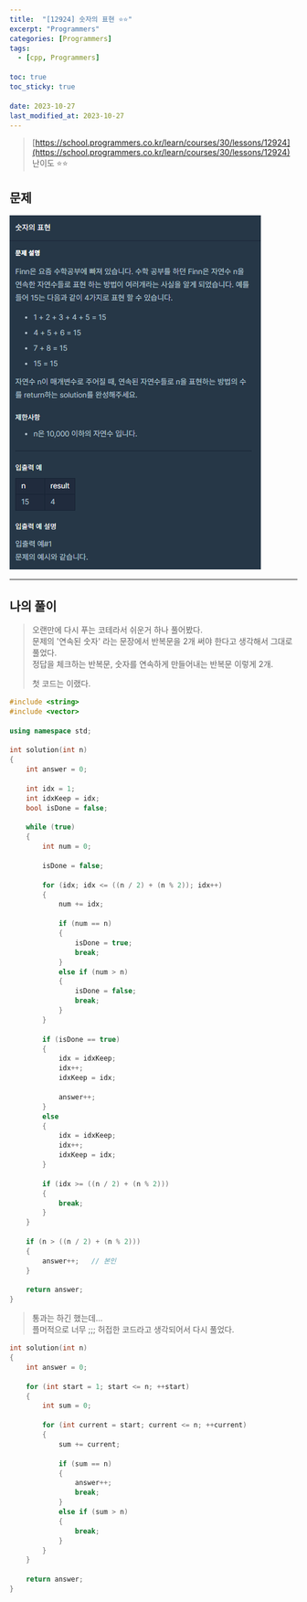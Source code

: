 ```yaml
---
title:  "[12924] 숫자의 표현 ⭐⭐"
excerpt: "Programmers"
categories: [Programmers]
tags:
  - [cpp, Programmers]

toc: true
toc_sticky: true
 
date: 2023-10-27
last_modified_at: 2023-10-27
---
```


> [https://school.programmers.co.kr/learn/courses/30/lessons/12924](https://school.programmers.co.kr/learn/courses/30/lessons/12924)  
> 난이도 ⭐⭐

## 문제

![12924](https://github.com/eggmong/eggmongImages/raw/main/Programmers/12924.png)  

***

## 나의 풀이
  
> 오랜만에 다시 푸는 코테라서 쉬운거 하나 풀어봤다.  
> 문제의 '연속된 숫자' 라는 문장에서 반복문을 2개 써야 한다고 생각해서 그대로 풀었다.  
> 정답을 체크하는 반복문, 숫자를 연속하게 만들어내는 반복문 이렇게 2개.  
>
> 첫 코드는 이랬다.  


```cpp
#include <string>
#include <vector>

using namespace std;

int solution(int n)
{
    int answer = 0;

    int idx = 1;
    int idxKeep = idx;
    bool isDone = false;

    while (true)
    {
        int num = 0;

        isDone = false;

        for (idx; idx <= ((n / 2) + (n % 2)); idx++)
        {
            num += idx;

            if (num == n)
            {
                isDone = true;
                break;
            }
            else if (num > n)
            {
                isDone = false;
                break;
            }
        }

        if (isDone == true)
        {
            idx = idxKeep;
            idx++;
            idxKeep = idx;

            answer++;
        }
        else
        {
            idx = idxKeep;
            idx++;
            idxKeep = idx;
        }

        if (idx >= ((n / 2) + (n % 2)))
        {
            break;
        }
    }

    if (n > ((n / 2) + (n % 2)))
    {
        answer++;   // 본인
    }

    return answer;
}
```

> 통과는 하긴 했는데...  
> 플머적으로 너무 ;;; 허접한 코드라고 생각되어서 다시 풀었다.  

```cpp
int solution(int n)
{
    int answer = 0;

    for (int start = 1; start <= n; ++start)
    {
        int sum = 0;

        for (int current = start; current <= n; ++current)
        {
            sum += current;

            if (sum == n)
            {
                answer++;
                break;
            }
            else if (sum > n)
            {
                break;
            }
        }
    }

    return answer;
}
```